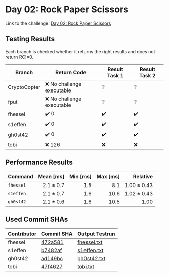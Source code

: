 # Day 02: Rock Paper Scissors

Link to the challenge: [Day 02: Rock Paper Scissors](https://adventofcode.com/2022/day/2)

## Testing Results

Each branch is checked whether it returns the right results and does not return RC!=0.

| Branch | Return Code | Result Task 1 | Result Task 2 |
| ------ | ----------- | ------------- | ------------- |
| CryptoCopter | ❌ No challenge executable | ❔ | ❔ |
| fput | ❌ No challenge executable | ❔ | ❔ |
| fhessel | ✔️ 0 | ✔️ | ✔️ |
| s1effen | ✔️ 0 | ✔️ | ✔️ |
| gh0st42 | ✔️ 0 | ✔️ | ✔️ |
| tobi | ❌ 126 | ❌ | ❌ |

## Performance Results

| Command | Mean [ms] | Min [ms] | Max [ms] | Relative |
|:---|---:|---:|---:|---:|
| `fhessel` | 2.1 ± 0.7 | 1.5 | 8.1 | 1.00 ± 0.43 |
| `s1effen` | 2.1 ± 0.7 | 1.6 | 10.6 | 1.02 ± 0.43 |
| `gh0st42` | 2.1 ± 0.6 | 1.6 | 10.5 | 1.00 |


## Used Commit SHAs

| Contributor | Commit SHA | Output Testrun |
| ----------- | ---------- | -------------- |
| fhessel | [472a581](https://github.com/LOEWE-emergenCITY/AdventOfCode2022/tree/472a581f31d48a51ff8be79b5fac986e0e9dc3f5/02) | [fhessel.txt](02/fhessel.txt) |
| s1effen | [b7482af](https://github.com/LOEWE-emergenCITY/AdventOfCode2022/tree/b7482af63033f261e25bcc5c81726bdf4e6a079c/02) | [s1effen.txt](02/s1effen.txt) |
| gh0st42 | [ad149bc](https://github.com/LOEWE-emergenCITY/AdventOfCode2022/tree/ad149bcbb5ace8ec9bced747e8340897e5a7df89/02) | [gh0st42.txt](02/gh0st42.txt) |
| tobi | [47f4627](https://github.com/LOEWE-emergenCITY/AdventOfCode2022/tree/47f4627dd71fa0f21c811824f05c70adf1aab331/02) | [tobi.txt](02/tobi.txt) |


